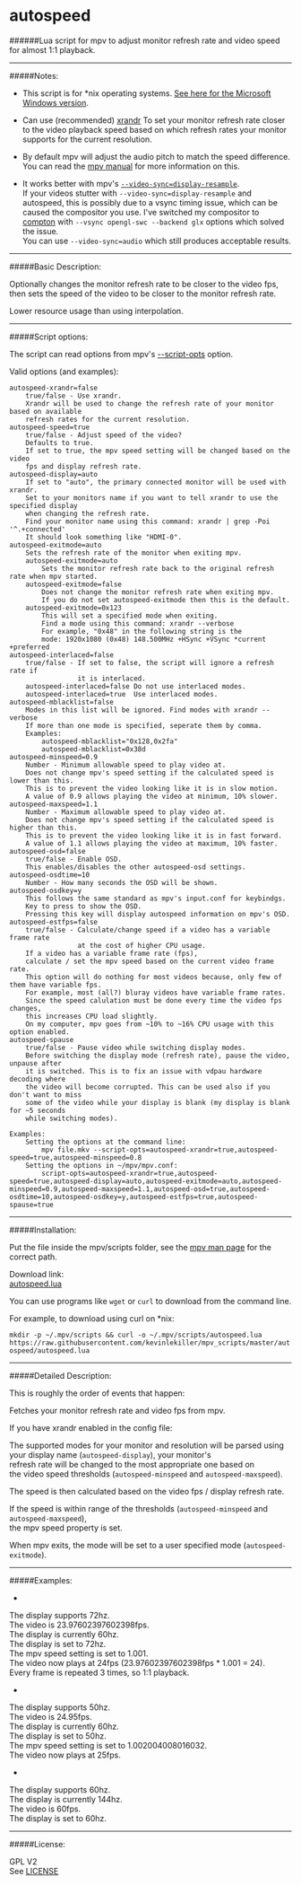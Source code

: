 # autospeed

######Lua script for mpv to adjust monitor refresh rate and video speed for almost 1:1 playback.

--------------

#####Notes:

* This script is for *nix operating systems. [See here for the Microsoft Windows version](https://github.com/kevinlekiller/mpv_scripts/tree/master/autospeedwin).

* Can use (recommended) [xrandr](http://www.x.org/wiki/Projects/XRandR/) To set your monitor refresh rate closer to the video playback speed based on which refresh rates your monitor supports for the current resolution.

* By default mpv will adjust the audio pitch to match the speed difference. You can read the [mpv manual](http://mpv.io/manual/master/#options-audio-pitch-correction) for more information on this.

* It works better with mpv's [`--video-sync=display-resample`](https://mpv.io/manual/master/#options-video-sync).  
If your videos stutter with `--video-sync=display-resample` and autospeed, this is possibly due to a vsync timing issue, which can be caused the compositor you use. I've switched my compositor to [compton](https://github.com/chjj/compton) with `--vsync opengl-swc --backend glx` options which solved the issue.  
You can use `--video-sync=audio` which still produces acceptable results.

--------------

#####Basic Description:

Optionally changes the monitor refresh rate to be closer to the video fps, then sets
the speed of the video to be closer to the monitor refresh rate.

Lower resource usage than using interpolation.

--------------

#####Script options:

The script can read options from mpv's [--script-opts](http://mpv.io/manual/master/#options-script-opts) option.

Valid options (and examples):

    autospeed-xrandr=false
        true/false - Use xrandr.
        Xrandr will be used to change the refresh rate of your monitor based on available
        refresh rates for the current resolution.
    autospeed-speed=true
        true/false - Adjust speed of the video?
        Defaults to true.
        If set to true, the mpv speed setting will be changed based on the video
        fps and display refresh rate.
    autospeed-display=auto
        If set to "auto", the primary connected monitor will be used with xrandr.
        Set to your monitors name if you want to tell xrandr to use the specified display
        when changing the refresh rate.
        Find your monitor name using this command: xrandr | grep -Poi '^.+connected'
        It should look something like "HDMI-0".
    autospeed-exitmode=auto
        Sets the refresh rate of the monitor when exiting mpv.
        autospeed-exitmode=auto
            Sets the monitor refresh rate back to the original refresh rate when mpv started.
        autospeed-exitmode=false
            Does not change the monitor refresh rate when exiting mpv.
            If you do not set autospeed-exitmode then this is the default.
        autospeed-exitmode=0x123
            This will set a specified mode when exiting.
            Find a mode using this command: xrandr --verbose
            For example, "0x48" in the following string is the
            mode: 1920x1080 (0x48) 148.500MHz +HSync +VSync *current +preferred
    autospeed-interlaced=false
        true/false - If set to false, the script will ignore a refresh rate if
                     it is interlaced.
        autospeed-interlaced=false Do not use interlaced modes.
        autospeed-interlaced=true  Use interlaced modes.
    autospeed-mblacklist=false
        Modes in this list will be ignored. Find modes with xrandr --verbose
        If more than one mode is specified, seperate them by comma.
        Examples:
            autospeed-mblacklist="0x128,0x2fa"
            autospeed-mblacklist=0x38d
    autospeed-minspeed=0.9
        Number - Minimum allowable speed to play video at.
        Does not change mpv's speed setting if the calculated speed is lower than this.
        This is to prevent the video looking like it is in slow motion.
        A value of 0.9 allows playing the video at minimum, 10% slower.
    autospeed-maxspeed=1.1
        Number - Maximum allowable speed to play video at.
        Does not change mpv's speed setting if the calculated speed is higher than this.
        This is to prevent the video looking like it is in fast forward.
        A value of 1.1 allows playing the video at maximum, 10% faster.
    autospeed-osd=false
        true/false - Enable OSD.
        This enables/disables the other autospeed-osd settings.
    autospeed-osdtime=10
        Number - How many seconds the OSD will be shown.
    autospeed-osdkey=y
        This follows the same standard as mpv's input.conf for keybindgs.
        Key to press to show the OSD.
        Pressing this key will display autospeed information on mpv's OSD.
    autospeed-estfps=false
        true/false - Calculate/change speed if a video has a variable frame rate 
                     at the cost of higher CPU usage.
        If a video has a variable frame rate (fps),
        calculate / set the mpv speed based on the current video frame rate.
        This option will do nothing for most videos because, only few of them have variable fps.
        For example, most (all?) bluray videos have variable frame rates.
        Since the speed calulation must be done every time the video fps changes,
        this increases CPU load slightly.
        On my computer, mpv goes from ~10% to ~16% CPU usage with this option enabled.
    autospeed-spause
        true/false - Pause video while switching display modes.
        Before switching the display mode (refresh rate), pause the video, unpause after
        it is switched. This is to fix an issue with vdpau hardware decoding where
        the video will become corrupted. This can be used also if you don't want to miss
        some of the video while your display is blank (my display is blank for ~5 seconds
        while switching modes).
    
    Examples:
        Setting the options at the command line:
            mpv file.mkv --script-opts=autospeed-xrandr=true,autospeed-speed=true,autospeed-minspeed=0.8
        Setting the options in ~/mpv/mpv.conf:
            script-opts=autospeed-xrandr=true,autospeed-speed=true,autospeed-display=auto,autospeed-exitmode=auto,autospeed-minspeed=0.9,autospeed-maxspeed=1.1,autospeed-osd=true,autospeed-osdtime=10,autospeed-osdkey=y,autospeed-estfps=true,autospeed-spause=true

--------------

#####Installation:

Put the file inside the mpv/scripts folder, see the [mpv man page](https://github.com/mpv-player/mpv/blob/master/DOCS/man/mpv.rst#files) for the correct path.


Download link:  
[autospeed.lua](https://raw.githubusercontent.com/kevinlekiller/mpv_scripts/master/autospeed/autospeed.lua)  

You can use programs like `wget` or `curl` to download from the command line.

For example, to download using curl on *nix:

`mkdir -p ~/.mpv/scripts && curl -o ~/.mpv/scripts/autospeed.lua https://raw.githubusercontent.com/kevinlekiller/mpv_scripts/master/autospeed/autospeed.lua`

--------------

#####Detailed Description:

This is roughly the order of events that happen:

Fetches your monitor refresh rate and video fps from mpv.

If you have xrandr enabled in the config file:

The supported modes for your monitor and resolution will be parsed using  
your display name (`autospeed-display`), your monitor's  
refresh rate will be changed to the most appropriate one based on  
the video speed thresholds (`autospeed-minspeed` and `autospeed-maxspeed`).

The speed is then calculated based on the video fps / display refresh rate.

If the speed is within range of the thresholds (`autospeed-minspeed` and `autospeed-maxspeed`),  
the mpv speed property is set.

When mpv exits, the mode will be set to a user specified mode (`autospeed-exitmode`).

--------------

#####Examples:

* >
The display supports 72hz.  
The video is 23.97602397602398fps.  
The display is currently 60hz.  
The display is set to 72hz.  
The mpv speed setting is set to 1.001.  
The video now plays at 24fps (23.97602397602398fps * 1.001 = 24).  
Every frame is repeated 3 times, so 1:1 playback.

* >  
The display supports 50hz.  
The video is 24.95fps.  
The display is currently 60hz.  
The display is set to 50hz.  
The mpv speed setting is set to 1.002004008016032.  
The video now plays at 25fps.  

* >  
The display supports 60hz.  
The display is currently 144hz.  
The video is 60fps.  
The display is set to 60hz.

--------------

#####License:

GPL V2  
See [LICENSE](https://github.com/kevinlekiller/mpv_scripts/blob/master/LICENSE)

